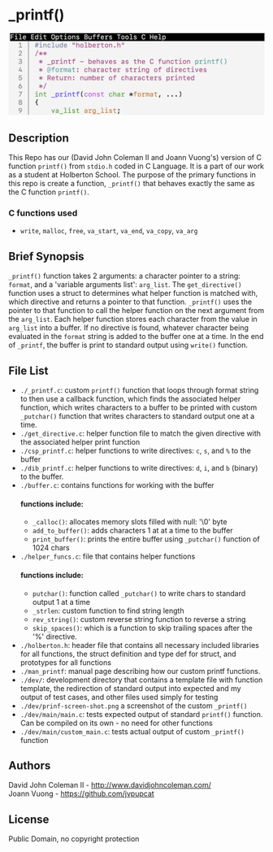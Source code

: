 # _printf()

<img src="https://raw.githubusercontent.com/johncoleman83/printf/master/dev/printf-screen-shot.png" alt="screen shot of custom printf function">

## Description

This Repo has our (David John Coleman II and Joann Vuong's) version of C
function ``printf()`` from ``stdio.h`` coded in C Language.  It is a part of our
work as a student at Holberton School.  The purpose of the primary functions in
this repo is create a function, ``_printf()`` that behaves exactly the same as
the C function ``printf()``.

### C functions used

* ``write``, ``malloc``, ``free``, ``va_start``, ``va_end``, ``va_copy``,
``va_arg``

## Brief Synopsis

``_printf()`` function takes 2 arguments: a character pointer to a string:
``format``, and a 'variable arguments list': ``arg_list``.  The
``get_directive()`` function uses a struct to determines what helper function
is matched with, which directive and returns a pointer to that function.
``_printf()`` uses the pointer to that function to call the helper function on
the next argument from the ``arg_list``.  Each helper function stores each
character from the value in ``arg_list`` into a buffer.  If no directive is
found, whatever character being evaluated in the ``format`` string is added to
the buffer one at a time.  In the end of ``_printf``, the buffer is print to
standard output using ``write()`` function.

## File List

* ``./_printf.c``: custom ``printf()`` function that loops through format string
to then use a callback function, which finds the associated helper function,
which writes characters to a buffer to be printed with custom ``_putchar()``
function that writes characters to standard output one at a time.
* ``./get_directive.c``: helper function file to match the given directive with
the associated helper print function
* ``./csp_printf.c``: helper functions to write directives: ``c``, ``s``, and
``%`` to the buffer
* ``./dib_printf.c``: helper functions to write directives: ``d``, ``i``, and
``b`` (binary) to the buffer.
* ``./buffer.c``: contains functions for working with the buffer
  #### functions include:
  * ``_calloc()``: allocates memory slots filled with null: '\0' byte
  * ``add_to_buffer()``: adds characters 1 at at a time to the buffer
  * ``print_buffer()``: prints the entire buffer using ``_putchar()`` function
of 1024 chars
* ``./helper_funcs.c``: file that contains helper functions
  #### functions include:
  * ``putchar()``: function called ``_putchar()`` to write chars to standard
  output 1 at a time
  * ``_strlen``: custom function to find string length
  * ``rev_string()``: custom reverse string function to reverse a string
  * ``skip_spaces()``: which is a function to skip trailing spaces after the '%'
  directive.
* ``./holberton.h``: header file that contains all necessary included libraries
for all functions, the struct definition and type def for struct, and prototypes
for all functions
* ``./man_printf``: manual page describing how our custom printf functions.
* ``./dev/``: development directory that contains a template file with function
template, the redirection of standard output into expected and my output of test
cases, and other files used simply for testing
* ``./dev/prinf-screen-shot.png`` a screenshot of the custom ``_printf()``
* ``./dev/main/main.c``: tests expected output of standard ``printf()``
function.  Can be compiled on its own - no need for other functions
* ``./dev/main/custom_main.c``: tests actual output of custom ``_printf()``
function

## Authors

David John Coleman II - http://www.davidjohncoleman.com/  
Joann Vuong - https://github.com/jvpupcat

## License

Public Domain, no copyright protection
